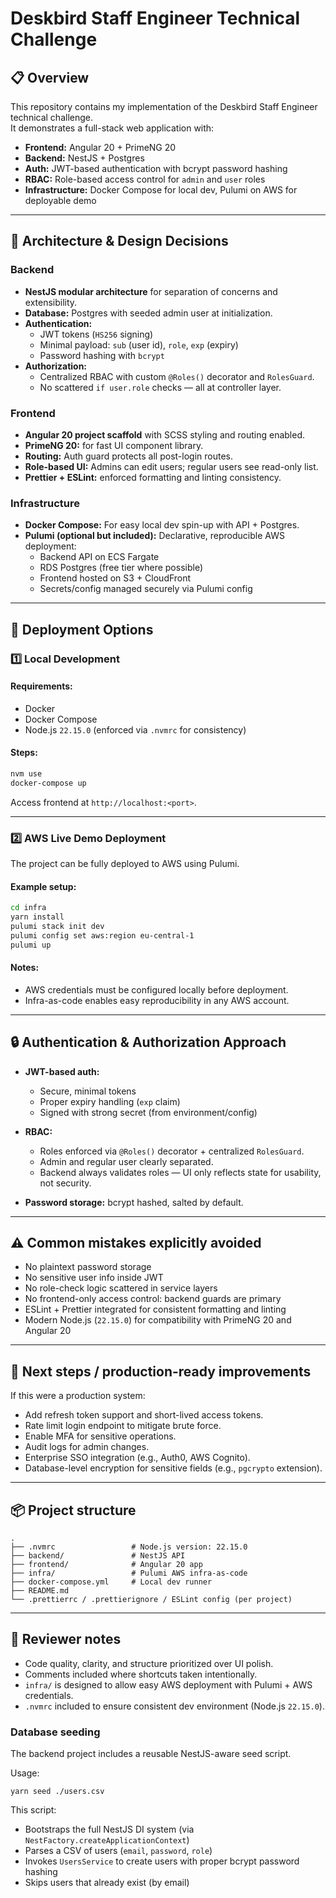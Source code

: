 # Deskbird Staff Engineer Technical Challenge

## 📋 Overview

This repository contains my implementation of the Deskbird Staff Engineer technical challenge.  
It demonstrates a full-stack web application with:

- **Frontend:** Angular 20 + PrimeNG 20
- **Backend:** NestJS + Postgres
- **Auth:** JWT-based authentication with bcrypt password hashing
- **RBAC:** Role-based access control for `admin` and `user` roles
- **Infrastructure:** Docker Compose for local dev, Pulumi on AWS for deployable demo

---

## 🧭 Architecture & Design Decisions

### Backend
- **NestJS modular architecture** for separation of concerns and extensibility.
- **Database:** Postgres with seeded admin user at initialization.
- **Authentication:** 
  - JWT tokens (`HS256` signing)
  - Minimal payload: `sub` (user id), `role`, `exp` (expiry)
  - Password hashing with `bcrypt`
- **Authorization:** 
  - Centralized RBAC with custom `@Roles()` decorator and `RolesGuard`.
  - No scattered `if user.role` checks — all at controller layer.

### Frontend
- **Angular 20 project scaffold** with SCSS styling and routing enabled.
- **PrimeNG 20:** for fast UI component library.
- **Routing:** Auth guard protects all post-login routes.
- **Role-based UI:** Admins can edit users; regular users see read-only list.
- **Prettier + ESLint:** enforced formatting and linting consistency.

### Infrastructure
- **Docker Compose:** For easy local dev spin-up with API + Postgres.
- **Pulumi (optional but included):** Declarative, reproducible AWS deployment:
    - Backend API on ECS Fargate
    - RDS Postgres (free tier where possible)
    - Frontend hosted on S3 + CloudFront
    - Secrets/config managed securely via Pulumi config

---

## 🚀 Deployment Options

### 1️⃣ Local Development

#### Requirements:
- Docker
- Docker Compose
- Node.js `22.15.0` (enforced via `.nvmrc` for consistency)

#### Steps:
```sh
nvm use
docker-compose up
````

Access frontend at `http://localhost:<port>`.

---

### 2️⃣ AWS Live Demo Deployment

The project can be fully deployed to AWS using Pulumi.

#### Example setup:

```sh
cd infra
yarn install
pulumi stack init dev
pulumi config set aws:region eu-central-1
pulumi up
```

#### Notes:

* AWS credentials must be configured locally before deployment.
* Infra-as-code enables easy reproducibility in any AWS account.

---

## 🔒 Authentication & Authorization Approach

* **JWT-based auth:**

  * Secure, minimal tokens
  * Proper expiry handling (`exp` claim)
  * Signed with strong secret (from environment/config)

* **RBAC:**

  * Roles enforced via `@Roles()` decorator + centralized `RolesGuard`.
  * Admin and regular user clearly separated.
  * Backend always validates roles — UI only reflects state for usability, not security.

* **Password storage:** bcrypt hashed, salted by default.

---

## ⚠️ Common mistakes explicitly avoided

* No plaintext password storage
* No sensitive user info inside JWT
* No role-check logic scattered in service layers
* No frontend-only access control: backend guards are primary
* ESLint + Prettier integrated for consistent formatting and linting
* Modern Node.js (`22.15.0`) for compatibility with PrimeNG 20 and Angular 20

---

## 🔔 Next steps / production-ready improvements

If this were a production system:

* Add refresh token support and short-lived access tokens.
* Rate limit login endpoint to mitigate brute force.
* Enable MFA for sensitive operations.
* Audit logs for admin changes.
* Enterprise SSO integration (e.g., Auth0, AWS Cognito).
* Database-level encryption for sensitive fields (e.g., `pgcrypto` extension).

---

## 📦 Project structure

```
.
├── .nvmrc                 # Node.js version: 22.15.0
├── backend/               # NestJS API
├── frontend/              # Angular 20 app
├── infra/                 # Pulumi AWS infra-as-code
├── docker-compose.yml     # Local dev runner
├── README.md
└── .prettierrc / .prettierignore / ESLint config (per project)
```

---

## 📝 Reviewer notes

* Code quality, clarity, and structure prioritized over UI polish.
* Comments included where shortcuts taken intentionally.
* `infra/` is designed to allow easy AWS deployment with Pulumi + AWS credentials.
* `.nvmrc` included to ensure consistent dev environment (Node.js `22.15.0`).


### Database seeding

The backend project includes a reusable NestJS-aware seed script.

Usage:

```
yarn seed ./users.csv

```

This script:
- Bootstraps the full NestJS DI system (via `NestFactory.createApplicationContext`)
- Parses a CSV of users (`email`, `password`, `role`)
- Invokes `UsersService` to create users with proper bcrypt password hashing
- Skips users that already exist (by email)


